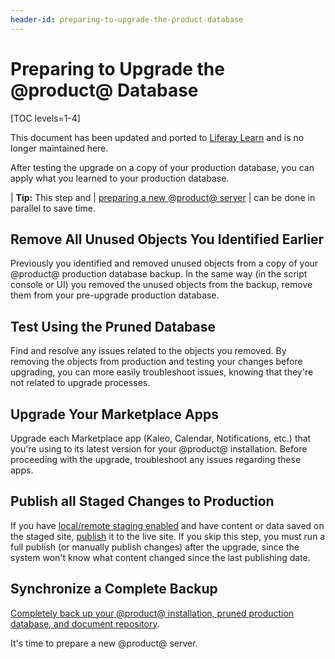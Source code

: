 ```yaml
---
header-id: preparing-to-upgrade-the-product-database
---
```


# Preparing to Upgrade the @product@ Database

[TOC levels=1-4]

<aside class="alert alert-info">
  <span class="wysiwyg-color-blue120">This document has been updated and ported to <a href="https://learn.liferay.com/dxp/latest/en/installation-and-upgrades/upgrading-liferay/upgrade-basics/upgrade-overview.html">Liferay Learn</a> and is no longer maintained here.</span>
</aside>

After testing the upgrade on a copy of your production database, you can apply
what you learned to your production database. 

| **Tip:** This step and
| [preparing a new @product@ server](/docs/7-2/deploy/-/knowledge_base/d/preparing-a-new-product-server-for-data-upgrade)
| can be done in parallel to save time. 

## Remove All Unused Objects You Identified Earlier

Previously you identified and removed unused objects from a copy of your
@product@ production database backup. In the same way (in the script console or
UI) you removed the unused objects from the backup, remove them from your
pre-upgrade production database. 

## Test Using the Pruned Database 

Find and resolve any issues related to the objects you removed. By removing the
objects from production and testing your changes before upgrading, you can more
easily troubleshoot issues, knowing that they're not related to upgrade
processes. 

## Upgrade Your Marketplace Apps 

Upgrade each Marketplace app (Kaleo, Calendar, Notifications, etc.) that you're
using to its latest version for your @product@ installation. Before proceeding
with the upgrade, troubleshoot any issues regarding these apps.

## Publish all Staged Changes to Production 

If you have
[local/remote staging enabled](/docs/7-2/user/-/knowledge_base/u/enabling-staging)
and have content or data saved on the staged site, 
[publish](/docs/7-2/user/-/knowledge_base/u/publishing-staged-content-efficiently)
it to the live site. If you skip this step, you must run a full publish (or
manually publish changes) after the upgrade, since the system won't know what
content changed since the last publishing date.

## Synchronize a Complete Backup 

[Completely back up your @product@ installation, pruned production database, and document repository](/docs/7-2/deploy/-/knowledge_base/d/backing-up-a-liferay-installation). 

It's time to prepare a new @product@ server. 
